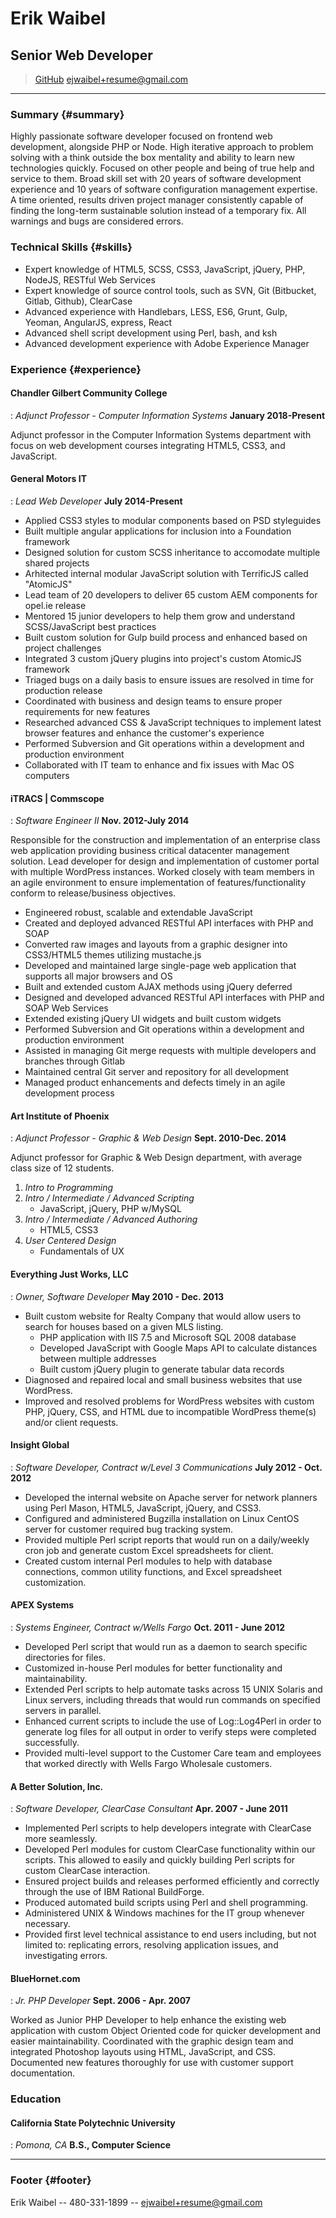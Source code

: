 # Erik Waibel
## Senior Web Developer

> [GitHub](http://www.github.com/ejwaibel)
> [ejwaibel+resume@gmail.com](ejwaibel+resume@gmail.com)

------

### Summary {#summary}

Highly passionate software developer focused on frontend web development, alongside PHP or Node. High iterative approach to problem solving with a think outside the box mentality and ability to learn new technologies quickly. Focused on other people and being of true help and service to them. Broad skill set with 20 years of software development experience and 10 years of software configuration management expertise. A time oriented, results driven project manager consistently capable of finding the long-term sustainable solution instead of a temporary fix. All warnings and bugs are considered errors.

### Technical Skills {#skills}

* Expert knowledge of HTML5, SCSS, CSS3, JavaScript, jQuery, PHP, NodeJS, RESTful Web Services
* Expert knowledge of source control tools, such as SVN, Git (Bitbucket, Gitlab, Github), ClearCase
* Advanced experience with Handlebars, LESS, ES6, Grunt, Gulp, Yeoman, AngularJS, express, React
* Advanced shell script development using Perl, bash, and ksh
* Advanced development experience with Adobe Experience Manager

### Experience {#experience}

#### Chandler Gilbert Community College
: *Adjunct Professor - Computer Information Systems*
  __January 2018-Present__

Adjunct professor in the Computer Information Systems department with focus on web development courses integrating HTML5, CSS3, and JavaScript.

#### General Motors IT
: *Lead Web Developer*
  __July 2014-Present__

* Applied CSS3 styles to modular components based on PSD styleguides
* Built multiple angular applications for inclusion into a Foundation framework
* Designed solution for custom SCSS inheritance to accomodate multiple shared projects
* Arhitected internal modular JavaScript solution with TerrificJS called "AtomicJS"
* Lead team of 20 developers to deliver 65 custom AEM components for opel.ie release
* Mentored 15 junior developers to help them grow and understand SCSS/JavaScript best practices
* Built custom solution for Gulp build process and enhanced based on project challenges
* Integrated 3 custom jQuery plugins into project's custom AtomicJS framework
* Triaged bugs on a daily basis to ensure issues are resolved in time for production release
* Coordinated with business and design teams to ensure proper requirements for new features
* Researched advanced CSS & JavaScript techniques to implement latest browser features and enhance the customer's experience
* Performed Subversion and Git operations within a development and production environment
* Collaborated with IT team to enhance and fix issues with Mac OS computers

#### iTRACS | Commscope
: *Software Engineer II*
  __Nov. 2012-July 2014__

Responsible for the construction and implementation of an enterprise class web application providing business critical datacenter management solution. Lead developer for design and implementation of customer portal with multiple WordPress instances. Worked closely with team members in an agile environment to ensure implementation of features/functionality conform to release/business objectives.

* Engineered robust, scalable and extendable JavaScript
* Created and deployed advanced RESTful API interfaces with PHP and SOAP
* Converted raw images and layouts from a graphic designer into CSS3/HTML5 themes utilizing mustache.js
* Developed and maintained large single-page web application that supports all major browsers and OS
* Built and extended custom AJAX methods using jQuery deferred
* Designed and developed advanced RESTful API interfaces with PHP and SOAP Web Services
* Extended existing jQuery UI widgets and built custom widgets
* Performed Subversion and Git operations within a development and production environment
* Assisted in managing Git merge requests with multiple developers and branches through Gitlab
* Maintained central Git server and repository for all development
* Managed product enhancements and defects timely in an agile development process

#### Art Institute of Phoenix
: *Adjunct Professor - Graphic & Web Design*
  __Sept. 2010-Dec. 2014__

Adjunct professor for Graphic & Web Design department, with average class size of 12 students.

1. *Intro to Programming*
2. *Intro / Intermediate / Advanced Scripting*
   * JavaScript, jQuery, PHP w/MySQL
3. *Intro / Intermediate / Advanced Authoring*
   * HTML5, CSS3
4. *User Centered Design*
   * Fundamentals of UX

#### Everything Just Works, LLC
: *Owner, Software Developer*
  __May 2010 - Dec. 2013__

* Built custom website for Realty Company that would allow users to search for houses based on a given MLS listing.
  * PHP application with IIS 7.5 and Microsoft SQL 2008 database
  * Developed JavaScript with Google Maps API to calculate distances between multiple addresses
  * Built custom jQuery plugin to generate tabular data records
* Diagnosed and repaired local and small business websites that use WordPress.
* Improved and resolved problems for WordPress websites with custom PHP, jQuery, CSS, and HTML due to incompatible WordPress theme(s) and/or client requests.

#### Insight Global
: *Software Developer, Contract w/Level 3 Communications*
  __July 2012 - Oct. 2012__

* Developed the internal website on Apache server for network planners using Perl Mason, HTML5, JavaScript, jQuery, and CSS3.
* Configured and administered Bugzilla installation on Linux CentOS server for customer required bug tracking system.
* Provided multiple Perl script reports that would run on a daily/weekly cron job and generate custom Excel spreadsheets for client.
* Created custom internal Perl modules to help with database connections, common utility functions, and Excel spreadsheet customization.

#### APEX Systems
: *Systems Engineer, Contract w/Wells Fargo*
  __Oct. 2011 - June 2012__

* Developed Perl script that would run as a daemon to search specific directories for files.
* Customized in-house Perl modules for better functionality and maintainability.
* Extended Perl scripts to help automate tasks across 15 UNIX Solaris and Linux servers, including threads that would run commands on specified servers in parallel.
* Enhanced current scripts to include the use of Log::Log4Perl in order to generate log files for all output in order to verify steps were completed successfully.
* Provided multi-level support to the Customer Care team and employees that worked directly with Wells Fargo Wholesale customers.

#### A Better Solution, Inc.
: *Software Developer, ClearCase Consultant*
  __Apr. 2007 - June 2011__

* Implemented Perl scripts to help developers integrate with ClearCase more seamlessly.
* Developed Perl modules for custom ClearCase functionality within our scripts. This allowed to easily and quickly building Perl scripts for custom ClearCase interaction.
* Ensured project builds and releases performed efficiently and correctly through the use of IBM Rational BuildForge.
* Produced automated build scripts using Perl and shell programming.
* Administered UNIX & Windows machines for the IT group whenever necessary.
* Provided first level technical assistance to end users including, but not limited to: replicating errors, resolving application issues, and investigating errors.

#### BlueHornet.com
: *Jr. PHP Developer*
  __Sept. 2006 - Apr. 2007__

Worked as Junior PHP Developer to help enhance the existing web application with custom Object Oriented code for quicker development and easier maintainability. Coordinated with the graphic design team and integrated Photoshop layouts using HTML, JavaScript, and CSS. Documented new features thoroughly for use with customer support documentation.

### Education

#### California State Polytechnic University
: *Pomona, CA*
  __B.S., Computer Science__

-----

### Footer {#footer}

Erik Waibel -- 480-331-1899 -- [ejwaibel+resume@gmail.com](ejwaibel+resume@gmail.com)

